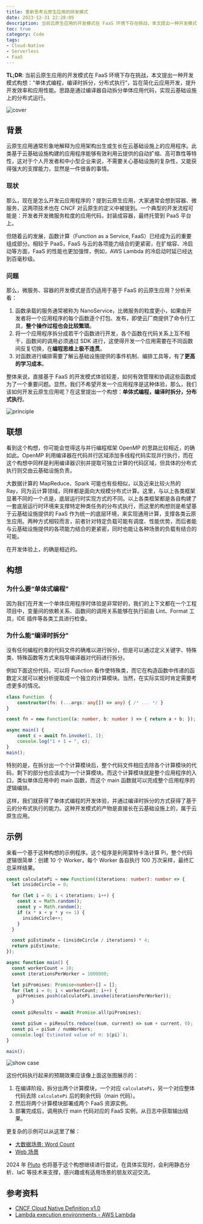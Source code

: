 ```yaml
---
title: 重新思考云原生应用的研发模式
date: 2023-12-31 22:28:05
description: 当前云原生应用的开发模式在 FaaS 环境下存在挑战，本文提出一种开发模式构想：“单体式编程，编译时拆分，分布式执行”，旨在简化云应用开发，提升开发效率和应用性能。思路是通过编译器自动拆分单体应用代码，实现云基础设施上的分布式运行。
toc: true
category: Code
tags: 
- Cloud-Native
- Serverless
- FaaS
---
```


**TL;DR**: 当前云原生应用的开发模式在 FaaS 环境下存在挑战，本文提出一种开发模式构想：“单体式编程，编译时拆分，分布式执行”，旨在简化云应用开发，提升开发效率和应用性能。思路是通过编译器自动拆分单体应用代码，实现云基础设施上的分布式运行。

<!-- more -->

![cover](/images/231231-cover.png)

## 背景

云原生应用通常形象地解释为应用架构出生或生长在云基础设施上的应用程序。此类基于云基础设施构建的应用程序能够有效利用云提供的自动扩缩、高可靠性等特性，这对于个人开发者和中小型企业来说，不需要关心基础设施的复杂性，又能获得强大的支撑能力，显然是一件很香的事情。

### 现状

那么，现在是怎么开发云应用程序的？提到云原生应用，大家通常会想到容器、微服务，这两项技术也在 CNCF 对云原生的定义中被提到。一个典型的开发流程可能是：开发者开发微服务粒度的应用代码，封装成容器，最终托管到 PaaS 平台上。

但随着云的发展，函数计算（Function as a Service, FaaS）已经成为云的重要组成部分。相较于 PaaS，FaaS 与云的各项能力结合的更紧密，在扩缩容、冷启动等方面，FaaS 的性能也更加强悍，例如，AWS Lambda 的冷启动时延已经达到百毫秒级。

### 问题

那么，微服务、容器的开发模式是否仍适用于基于 FaaS 的云原生应用？分析来看：

1. 函数承载的服务通常被称为 NanoService，比微服务的粒度更小，如果由开发者将一个应用程序的每个函数逐个打包、发布，即使云厂商提供了命令行工具，**整个操作过程也会比较繁琐**。
2. 将一个应用程序拆分成若干个函数进行开发，各个函数在代码关系上互不相干，函数间的调用必须通过 SDK 进行，这使得开发一个应用需要在不同函数间反复切换，在**编程思维上极不连贯**。
3. 对函数进行编排需要了解云基础设施提供的事件机制、编排工具等，有了**更高的学习成本**。

整体来说，直接基于 FaaS 的开发模式体验较差，如何有效管理和协调这些函数成为了一个重要问题。显然，我们不希望开发一个应用程序是这种体验，那么，我们该如何开发云原生应用呢？在这里提出一个构想：**单体式编程，编译时拆分，分布式执行**。

![principle](/images/231231-step.png)

## 联想

看到这个构想，你可能会觉得这与并行编程框架 OpenMP 的思路比较相近，的确如此。OpenMP 利用编译器在代码并行区域添加多线程代码实现并行执行，而在这个构想中同样是利用编译器识别并提取可独立计算的代码区域，但具体的分布式执行则交由云基础设施负责。

大数据计算的 MapReduce、Spark 可能也有些相似，以及近来比较火热的 Ray，同为云计算领域，同样都是面向大规模分布式计算。这里，与以上各类框架显著不同的一个点是，底层运行时实现方式的不同。以上各类框架都是各自构建了一套底层运行时环境来支撑特定种类任务的分布式执行，而这里的构想则是希望基于云基础设施提供的 FaaS 作为统一的底层环境，来实现通用计算，支撑各类云原生应用。两种方式相较而言，前者针对特定负载可能有调度、性能优势，而后者能与云基础设施提供的各项能力结合的更紧密，同时也能让各种场景的负载有结合的可能。

在开发体验上，的确是相近的。

## 构想

### 为什么要“单体式编程”

因为我们在开发一个单体应用程序时体验是非常好的，我们的上下文都在一个工程项目中，变量间的依赖关系、函数间的调用关系能够在执行前由 Lint、Format 工具，IDE 插件等各类工具进行检查。

### 为什么能“编译时拆分”

没有任何编程约束的代码文件的确难以进行拆分，但是可以通过定义关键字、特殊类、特殊函数等方式来指导编译器对代码进行拆分。

例如下面这份代码，可以将 Function 看作使特殊类，而它在构造函数中传递的函数定义就可以被分析提取成一个独立的计算模块。当然，在实际实现时肯定需要考虑更多的情况。

```typescript
class Function  {
	constructor(fn: (...args: any[]) => any) { /* ... */ }
}

const fn = new Function((a: number, b: number ) => { return a + b; });

async main() {
	const c = await fn.invoke(1, 1);
	console.log("1 + 1 = ", c);
}
main();
```

特别的是，在拆分出一个个计算模块后，整个代码文件相应去除各个计算模块的代码，剩下的部分也应该成为一个计算模块。而这个计算模块就是整个应用程序的入口，类似单体应用中的 main 函数，而这个 main 函数就可以完成整个应用程序的逻辑编排。

这样，我们就获得了单体式编程的开发体验，并通过编译时拆分的方式获得了基于云的分布式执行的能力。这种开发模式的产物是直接长在云基础设施上的，属于云原生应用。

## 示例

来看一个基于这种构想的示例程序。这个程序是利用蒙特卡洛计算 Pi，整个代码逻辑很简单：创建 10 个 Worker，每个 Worker 各自执行 100 万次采样，最终汇总采样结果。

```typescript
const calculatePi = new Function((iterations: number): number => {
  let insideCircle = 0;

  for (let i = 0; i < iterations; i++) {
    const x = Math.random();
    const y = Math.random();
    if (x * x + y * y <= 1) {
      insideCircle++;
    }
  }

  const piEstimate = (insideCircle / iterations) * 4;
  return piEstimate;
});

async function main() {
  const workerCount = 10;
  const iterationsPerWorker = 1000000;

  let piPromises: Promise<number>[] = [];
  for (let i = 0; i < workerCount; i++) {
    piPromises.push(calculatePi.invoke(iterationsPerWorker));
  }

  const piResults = await Promise.all(piPromises);

  const piSum = piResults.reduce((sum, current) => sum + current, 0);
  const pi = piSum / numWorkers;
  console.log(`Estimated value of π: ${pi}`);
}

main();
```

![show case](/images/231231-case.png)

这份代码执行起来的预期效果应该像上面这张图展示的：

1. 在编译阶段，拆分出两个计算模块，一个对应 `calculatePi`，另一个对应整体代码去除 `calculatePi` 后的剩余代码（main 代码）。
2. 然后将两个计算模块部署成两个 FaaS 资源实例。
3. 部署完成后，调用执行 main 代码对应的 FaaS 实例，从日志中获取输出结果。

更复杂的示例可以从这里了解：

- [大数据场景: Word Count](https://github.com/pluto-lang/pluto/issues/108)
- [Web 场景](https://github.com/pluto-lang/pluto/issues/109)

2024 年 [Pluto](https://github.com/pluto-lang/pluto) 也将基于这个构想继续进行尝试，在具体实现时，会利用静态分析、IaC 等技术来支撑，感兴趣或有适用场景的朋友欢迎交流。

## 参考资料

- [CNCF Cloud Native Definition v1.0](https://github.com/cncf/toc/blob/main/DEFINITION.md)
- [Lambda execution environments - AWS Lambda](https://docs.aws.amazon.com/lambda/latest/operatorguide/execution-environments.html)